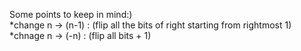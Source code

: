 Some points to keep in mind:) <br>
*change n -> (n-1) : (flip all the bits of right starting from rightmost 1) <br>
*chnage n -> (-n) : (flip all bits + 1)
